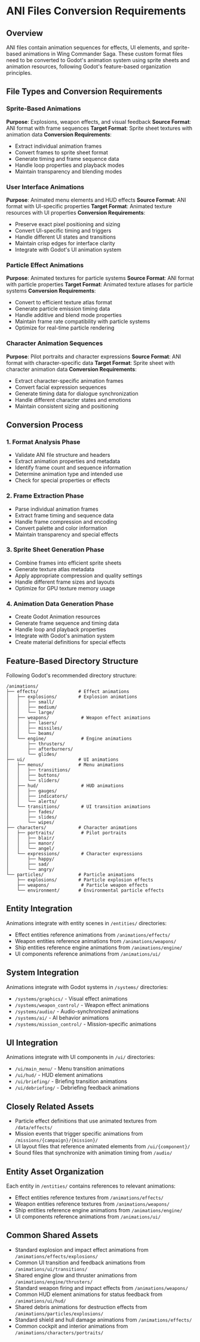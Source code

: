 # ANI Files Conversion Requirements

## Overview
ANI files contain animation sequences for effects, UI elements, and sprite-based animations in Wing Commander Saga. These custom format files need to be converted to Godot's animation system using sprite sheets and animation resources, following Godot's feature-based organization principles.

## File Types and Conversion Requirements

### Sprite-Based Animations
**Purpose**: Explosions, weapon effects, and visual feedback
**Source Format**: ANI format with frame sequences
**Target Format**: Sprite sheet textures with animation data
**Conversion Requirements**:
- Extract individual animation frames
- Convert frames to sprite sheet format
- Generate timing and frame sequence data
- Handle loop properties and playback modes
- Maintain transparency and blending modes

### User Interface Animations
**Purpose**: Animated menu elements and HUD effects
**Source Format**: ANI format with UI-specific properties
**Target Format**: Animated texture resources with UI properties
**Conversion Requirements**:
- Preserve exact pixel positioning and sizing
- Convert UI-specific timing and triggers
- Handle different UI states and transitions
- Maintain crisp edges for interface clarity
- Integrate with Godot's UI animation system

### Particle Effect Animations
**Purpose**: Animated textures for particle systems
**Source Format**: ANI format with particle properties
**Target Format**: Animated texture atlases for particle systems
**Conversion Requirements**:
- Convert to efficient texture atlas format
- Generate particle emission timing data
- Handle additive and blend mode properties
- Maintain frame rate compatibility with particle systems
- Optimize for real-time particle rendering

### Character Animation Sequences
**Purpose**: Pilot portraits and character expressions
**Source Format**: ANI format with character-specific data
**Target Format**: Sprite sheet with character animation data
**Conversion Requirements**:
- Extract character-specific animation frames
- Convert facial expression sequences
- Generate timing data for dialogue synchronization
- Handle different character states and emotions
- Maintain consistent sizing and positioning

## Conversion Process

### 1. Format Analysis Phase
- Validate ANI file structure and headers
- Extract animation properties and metadata
- Identify frame count and sequence information
- Determine animation type and intended use
- Check for special properties or effects

### 2. Frame Extraction Phase
- Parse individual animation frames
- Extract frame timing and sequence data
- Handle frame compression and encoding
- Convert palette and color information
- Maintain transparency and special effects

### 3. Sprite Sheet Generation Phase
- Combine frames into efficient sprite sheets
- Generate texture atlas metadata
- Apply appropriate compression and quality settings
- Handle different frame sizes and layouts
- Optimize for GPU texture memory usage

### 4. Animation Data Generation Phase
- Create Godot Animation resources
- Generate frame sequence and timing data
- Handle loop and playback properties
- Integrate with Godot's animation system
- Create material definitions for special effects

## Feature-Based Directory Structure
Following Godot's recommended directory structure:
```
/animations/
├── effects/               # Effect animations
│   ├── explosions/        # Explosion animations
│   │   ├── small/
│   │   ├── medium/
│   │   └── large/
│   ├── weapons/            # Weapon effect animations
│   │   ├── lasers/
│   │   ├── missiles/
│   │   └── beams/
│   └── engine/             # Engine animations
│       ├── thrusters/
│       ├── afterburners/
│       └── glides/
├── ui/                    # UI animations
│   ├── menus/             # Menu animations
│   │   ├── transitions/
│   │   ├── buttons/
│   │   └── sliders/
│   ├── hud/                # HUD animations
│   │   ├── gauges/
│   │   ├── indicators/
│   │   └── alerts/
│   └── transitions/        # UI transition animations
│       ├── fades/
│       ├── slides/
│       └── wipes/
├── characters/            # Character animations
│   ├── portraits/          # Pilot portraits
│   │   ├── blair/
│   │   ├── manor/
│   │   └── angel/
│   └── expressions/        # Character expressions
│       ├── happy/
│       ├── sad/
│       └── angry/
└── particles/             # Particle animations
    ├── explosions/        # Particle explosion effects
    ├── weapons/            # Particle weapon effects
    └── environment/       # Environmental particle effects
```

## Entity Integration
Animations integrate with entity scenes in `/entities/` directories:
- Effect entities reference animations from `/animations/effects/`
- Weapon entities reference animations from `/animations/weapons/`
- Ship entities reference engine animations from `/animations/engine/`
- UI components reference animations from `/animations/ui/`

## System Integration
Animations integrate with Godot systems in `/systems/` directories:
- `/systems/graphics/` - Visual effect animations
- `/systems/weapon_control/` - Weapon effect animations
- `/systems/audio/` - Audio-synchronized animations
- `/systems/ai/` - AI behavior animations
- `/systems/mission_control/` - Mission-specific animations

## UI Integration
Animations integrate with UI components in `/ui/` directories:
- `/ui/main_menu/` - Menu transition animations
- `/ui/hud/` - HUD element animations
- `/ui/briefing/` - Briefing transition animations
- `/ui/debriefing/` - Debriefing feedback animations

## Closely Related Assets
- Particle effect definitions that use animated textures from `/data/effects/`
- Mission events that trigger specific animations from `/missions/{campaign}/{mission}/`
- UI layout files that reference animated elements from `/ui/{component}/`
- Sound files that synchronize with animation timing from `/audio/`

## Entity Asset Organization
Each entity in `/entities/` contains references to relevant animations:
- Effect entities reference textures from `/animations/effects/`
- Weapon entities reference textures from `/animations/weapons/`
- Ship entities reference engine animations from `/animations/engine/`
- UI components reference animations from `/animations/ui/`

## Common Shared Assets
- Standard explosion and impact effect animations from `/animations/effects/explosions/`
- Common UI transition and feedback animations from `/animations/ui/transitions/`
- Shared engine glow and thruster animations from `/animations/engine/thrusters/`
- Standard weapon firing and impact effects from `/animations/weapons/`
- Common HUD element animations for status feedback from `/animations/ui/hud/`
- Shared debris animations for destruction effects from `/animations/particles/explosions/`
- Standard shield and hull damage animations from `/animations/effects/`
- Common cockpit and interior animations from `/animations/characters/portraits/`